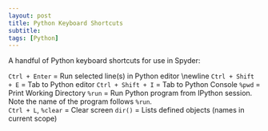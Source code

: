 ```yaml
---
layout: post
title: Python Keyboard Shortcuts
subtitle:  
tags: [Python]
---
```


A handful of Python keyboard shortcuts for use in Spyder:    

`Ctrl + Enter` = Run selected line(s) in Python editor \newline
`Ctrl + Shift + E` = Tab to Python editor
`Ctrl + Shift + I` = Tab to Python Console
`%pwd` = Print Working Directory
`%run` = Run Python program from IPython session.  Note the name of the program follows `%run`.  
`Ctrl + L`, `%clear` = Clear screen
`dir()` = Lists defined objects (names in current scope)




